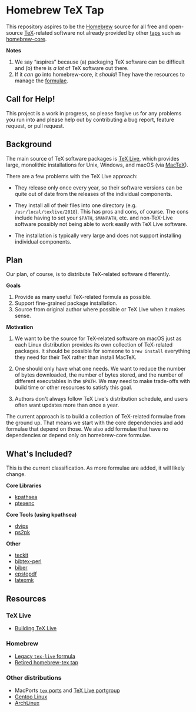 # Homebrew TeX Tap

This repository aspires to be the [Homebrew] source for all free and open-source
[TeX]-related software not already provided by other [taps] such as
[homebrew-core].

[Homebrew]: https://brew.sh
[TeX]: https://en.wikipedia.org/wiki/TeX
[taps]: https://docs.brew.sh/Taps
[homebrew-core]: https://github.com/Homebrew/homebrew-core

**Notes**

1. We say “aspires” because (a) packaging TeX software can be difficult and (b)
   there is _a lot_ of TeX software out there.
2. If it _can_ go into homebrew-core, it _should_! They have the resources to
   manage the [formulae].

[formulae]: https://formulae.brew.sh/

## Call for Help!

This project is a work in progress, so please forgive us for any problems you
run into and please help out by contributing a bug report, feature request, or
pull request.

## Background

The main source of TeX software packages is [TeX Live], which provides large,
monolithic installations for Unix, Windows, and macOS (via [MacTeX]).

[TeX Live]: https://www.tug.org/texlive/
[MacTeX]: https://www.tug.org/mactex/

There are a few problems with the TeX Live approach:

* They release only once every year, so their software versions can be quite out
  of date from the releases of the individual components.

* They install all of their files into one directory (e.g.
  `/usr/local/texlive/2018`). This has pros and cons, of course. The cons
  include having to set your `$PATH`, `$MANPATH`, etc. and non-TeX-Live software
  possibly not being able to work easily with TeX Live software.

* The installation is typically very large and does not support installing
  individual components.

## Plan

Our plan, of course, is to distribute TeX-related software differently.

**Goals**

1. Provide as many useful TeX-related formula as possible.
2. Support fine-grained package installation.
3. Source from original author where possible or TeX Live when it makes sense.

**Motivation**

1. We want to be the source for TeX-related software on macOS just as each Linux
   distribution provides its own collection of TeX-related packages. It should
   be possible for someone to `brew install` everything they need for their TeX
   rather than install MacTeX.

2. One should only have what one needs. We want to reduce the number of bytes
   downloaded, the number of bytes stored, and the number of different
   executables in the `$PATH`. We may need to make trade-offs with build time or
   other resources to satisfy this goal.

3. Authors don't always follow TeX Live's distribution schedule, and users often
   want updates more than once a year.

The current approach is to build a collection of TeX-related formulae from the
ground up. That means we start with the core dependencies and add formulae that
depend on those. We also add formulae that have no dependencies or depend only
on homebrew-core formulae.

## What's Included?

This is the current classification. As more formulae are added, it will likely
change.

**Core Libraries**

* [kpathsea](./Formula/kpathsea.rb)
* [ptexenc](./Formula/ptexenc.rb)

**Core Tools (using kpathsea)**

* [dvips](./Formula/dvips.rb)
* [ps2pk](./Formula/ps2pk.rb)

**Other**

* [teckit](./Formula/teckit.rb)
* [bibtex-perl](./Formula/bibtex-perl.rb)
* [biber](./Formula/biber.rb)
* [epstopdf](./Formula/epstopdf.rb)
* [latexmk](./Formula/latexmk.rb)

## Resources

### TeX Live

* [Building TeX Live](https://www.tug.org/texlive/doc/tlbuild.html)

### Homebrew

* [Legacy `tex-live` formula](https://github.com/Homebrew/legacy-homebrew/blob/8c24aca1889b5f15ce9d60ce7671730cf50f3ba3/Library/Formula/tex-live.rb)
* [Retired homebrew-tex tap](https://github.com/Homebrew/homebrew-tex)

### Other distributions

* MacPorts [`tex` ports] and [TeX Live portgroup]
* [Gentoo Linux](https://wiki.gentoo.org/wiki/TeX_Live)
* [ArchLinux](https://wiki.archlinux.org/index.php/TeX_Live)

[`tex` ports]: https://github.com/macports/macports-ports/tree/master/tex
[TeX Live portgroup]: https://github.com/macports/macports-ports/blob/master/_resources/port1.0/group/texlive-1.0.tcl
